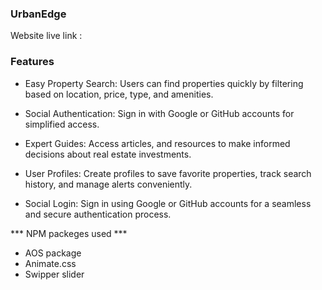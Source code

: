 ### UrbanEdge 

Website live link : 

### Features

* Easy Property Search: Users can find properties quickly by filtering based on location, price, type, and amenities.

* Social Authentication: Sign in with Google or GitHub accounts for simplified access.

* Expert Guides: Access articles, and resources to make informed decisions about real estate investments.

* User Profiles: Create profiles to save favorite properties, track search history, and manage alerts conveniently.

* Social Login: Sign in using Google or GitHub accounts for a seamless and secure authentication process.


*** NPM packeges  used ***
* AOS package 
* Animate.css
* Swipper slider